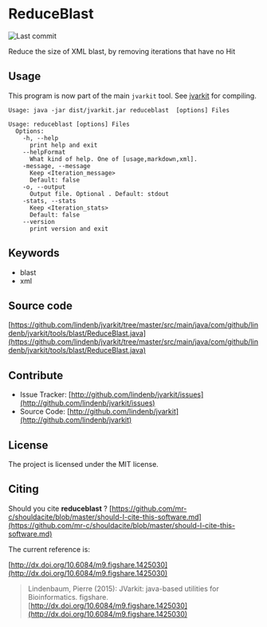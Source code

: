 # ReduceBlast

![Last commit](https://img.shields.io/github/last-commit/lindenb/jvarkit.png)

Reduce the size of XML blast, by removing iterations that have no Hit


## Usage


This program is now part of the main `jvarkit` tool. See [jvarkit](JvarkitCentral.md) for compiling.


```
Usage: java -jar dist/jvarkit.jar reduceblast  [options] Files

Usage: reduceblast [options] Files
  Options:
    -h, --help
      print help and exit
    --helpFormat
      What kind of help. One of [usage,markdown,xml].
    -message, --message
      Keep <Iteration_message>
      Default: false
    -o, --output
      Output file. Optional . Default: stdout
    -stats, --stats
      Keep <Iteration_stats>
      Default: false
    --version
      print version and exit

```


## Keywords

 * blast
 * xml


## Source code 

[https://github.com/lindenb/jvarkit/tree/master/src/main/java/com/github/lindenb/jvarkit/tools/blast/ReduceBlast.java](https://github.com/lindenb/jvarkit/tree/master/src/main/java/com/github/lindenb/jvarkit/tools/blast/ReduceBlast.java)


## Contribute

- Issue Tracker: [http://github.com/lindenb/jvarkit/issues](http://github.com/lindenb/jvarkit/issues)
- Source Code: [http://github.com/lindenb/jvarkit](http://github.com/lindenb/jvarkit)

## License

The project is licensed under the MIT license.

## Citing

Should you cite **reduceblast** ? [https://github.com/mr-c/shouldacite/blob/master/should-I-cite-this-software.md](https://github.com/mr-c/shouldacite/blob/master/should-I-cite-this-software.md)

The current reference is:

[http://dx.doi.org/10.6084/m9.figshare.1425030](http://dx.doi.org/10.6084/m9.figshare.1425030)

> Lindenbaum, Pierre (2015): JVarkit: java-based utilities for Bioinformatics. figshare.
> [http://dx.doi.org/10.6084/m9.figshare.1425030](http://dx.doi.org/10.6084/m9.figshare.1425030)




